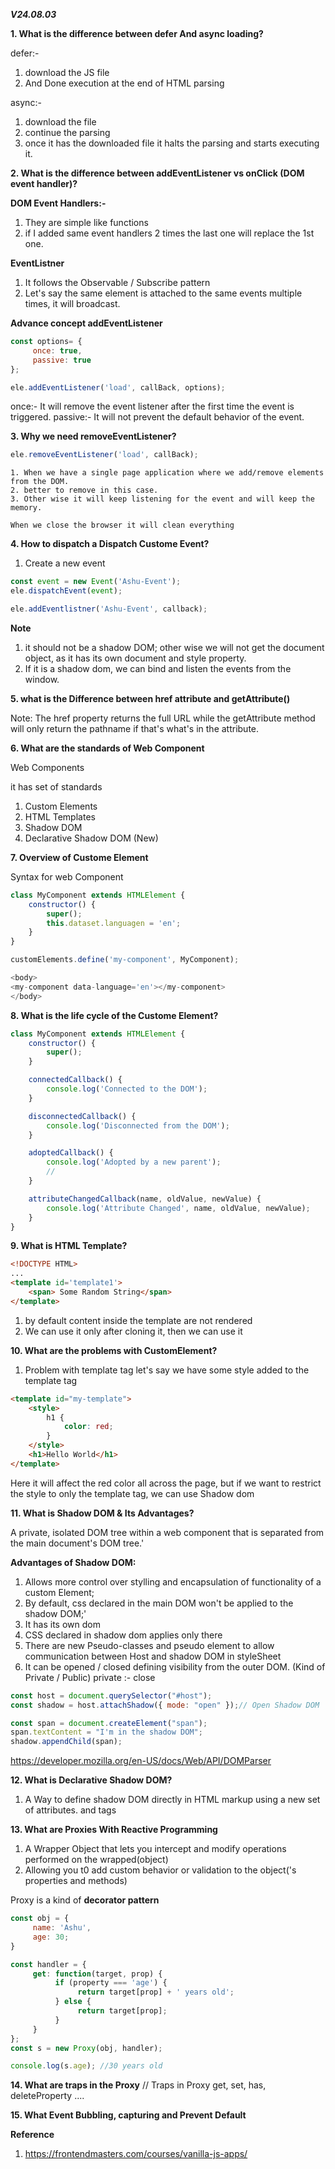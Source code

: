 **_V24.08.03_**

**1. What is the difference between defer And async loading?**

defer:- 
1. download the JS file
2. And Done execution at the end of HTML parsing

async:-
1. download the file
2. continue the parsing
3. once it has the downloaded file it halts the parsing and starts executing it.

**2. What is the difference between addEventListener vs onClick (DOM event handler)?**

**DOM Event Handlers:-**
1. They are simple like functions
2. if I added same event handlers 2 times the last one will replace the 1st one.

**EventListner**

1. It follows the Observable / Subscribe pattern
2. Let's say the same element is attached to the same events multiple times, it will broadcast.

**Advance concept addEventListener**

``` javascript
const options= {
     once: true,
     passive: true
};

ele.addEventListener('load', callBack, options);
```

once:- It will remove the event listener after the first time the event is triggered.
passive:- It will not prevent the default behavior of the event.


**3. Why we need removeEventListener?**

``` javascript
ele.removeEventListener('load', callBack);

```
    1. When we have a single page application where we add/remove elements from the DOM.
    2. better to remove in this case.
    3. Other wise it will keep listening for the event and will keep the memory.

    When we close the browser it will clean everything

**4. How to dispatch a Dispatch Custome Event?**

1. Create a new event

``` javascript
const event = new Event('Ashu-Event');
ele.dispatchEvent(event);

ele.addEventlistner('Ashu-Event', callback);
```

**Note**

1. it should not be a shadow DOM; other wise we will not get the document object, as it has its own document and style property.
2. If it is a shadow dom, we can bind and listen the events from the window.

**5. what is the Difference between href attribute and getAttribute()**

Note: The href property returns the full URL while the getAttribute method will only return the pathname if that's what's in the attribute.

**6. What are the standards of Web Component**

Web Components

it has set of standards

1. Custom Elements
2. HTML Templates
3. Shadow DOM
4. Declarative Shadow DOM (New)

**7. Overview of Custome Element**

Syntax for web Component

``` javascript
class MyComponent extends HTMLElement {
    constructor() {
        super();
        this.dataset.languagen = 'en';
    }
}

customElements.define('my-component', MyComponent);

<body>
<my-component data-language='en'></my-component>
</body>
```

**8. What is the life cycle of the Custome Element?**

``` javascript
class MyComponent extends HTMLElement {
    constructor() {
        super();
    }

    connectedCallback() {
        console.log('Connected to the DOM');
    }

    disconnectedCallback() {
        console.log('Disconnected from the DOM');
    }

    adoptedCallback() {
        console.log('Adopted by a new parent');
        //
    }

    attributeChangedCallback(name, oldValue, newValue) {
        console.log('Attribute Changed', name, oldValue, newValue);
    }
}
```

**9. What is HTML Template?**

``` html
<!DOCTYPE HTML>
...
<template id='template1'>
    <span> Some Random String</span>
</template>
```

1. by default content inside the template are not rendered
2. We can use it only after cloning it, then we can use it

**10. What are the problems with CustomElement?**

1. Problem with template tag
let's say we have some style added to the template tag

``` html
<template id="my-template">
    <style>
        h1 {
            color: red;
        }
    </style>
    <h1>Hello World</h1>
</template>
```

Here it will affect the red color all across the page, but if we want to restrict the style to only the template tag, we can use Shadow dom

**11. What is Shadow DOM & Its Advantages?**

A private, isolated DOM tree within a web component that is separated from the main document's DOM tree.'

**Advantages of Shadow DOM:**

1. Allows more control over stylling and encapsulation of functionality of a custom Element;
2. By default, css declared in the main DOM won't be applied to the shadow DOM;'
3. It has its own dom
4. CSS declared in shadow dom applies only there
5. There are new Pseudo-classes and pseudo element to allow communication between Host and shadow DOM in styleSheet
6. It can be opened / closed defining visibility from the outer DOM. (Kind of Private / Public) private :- close


``` javascript
const host = document.querySelector("#host");
const shadow = host.attachShadow({ mode: "open" });// Open Shadow DOM

const span = document.createElement("span");
span.textContent = "I'm in the shadow DOM";
shadow.appendChild(span);
```

https://developer.mozilla.org/en-US/docs/Web/API/DOMParser

**12. What is Declarative Shadow DOM?**
1. A Way to define shadow DOM directly in HTML markup using a new set of attributes. and tags

**13. What are Proxies With Reactive Programming**

1. A Wrapper Object that lets you intercept and modify operations performed on the wrapped(object)
2. Allowing you t0 add custom behavior or validation to the object('s properties and methods)

Proxy is a kind of **decorator pattern**

``` javascript
const obj = {
     name: 'Ashu',
     age: 30;
}

const handler = {
     get: function(target, prop) {
          if (property === 'age') {
               return target[prop] + ' years old';
          } else {
               return target[prop];
          }
     }
};
const s = new Proxy(obj, handler);

console.log(s.age); //30 years old
```

**14. What are traps in the Proxy**
// Traps in Proxy
get, set, has, deleteProperty ....

**15. What Event Bubbling, capturing and Prevent Default**


**Reference**
1. https://frontendmasters.com/courses/vanilla-js-apps/
